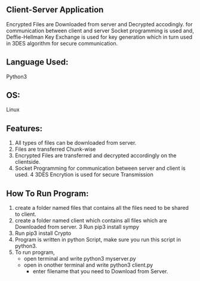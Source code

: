 ## Client-Server Application
 Encrypted Files are Downloaded from server and Decrypted accodingly.
 for communication between client and server Socket programming is used and,
 Deffie-Hellman Key Exchange is used for key generation which in turn used in 3DES algorithm for secure communication.

## Language Used:
Python3
## OS:
Linux

## Features:
1. All types of files can be downloaded from server.
2. Files are transferred Chunk-wise
2. Encrypted Files are transferred and decrypted accordingly on the clientside.
3. Socket Programming for communication between server and client is used.
4  3DES Encrytion is used for secure Transmission

## How To Run Program:

1. create a folder named files that contains all the files need to be shared to client.
2. create a folder named client which contains all files which are Downloaded from server.
3  Run pip3 install sympy
4. Run pip3 install Crypto
4. Program is written in python Script, make sure you run this script in python3.
5. To run program,
   - open terminal and write python3 myserver.py
   - open in onother terminal and write python3 client.py
      - enter filename that you need to Download from Server.
